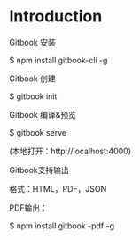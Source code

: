 # Introduction

Gitbook 安装

$ npm install gitbook-cli -g



Gitbook 创建

$ gitbook init



Gitbook 编译&预览

$ gitbook serve 

(本地打开：http://localhost:4000)



Gitbook支持输出

格式：HTML，PDF，JSON

PDF输出：

$ npm install gitbook -pdf -g